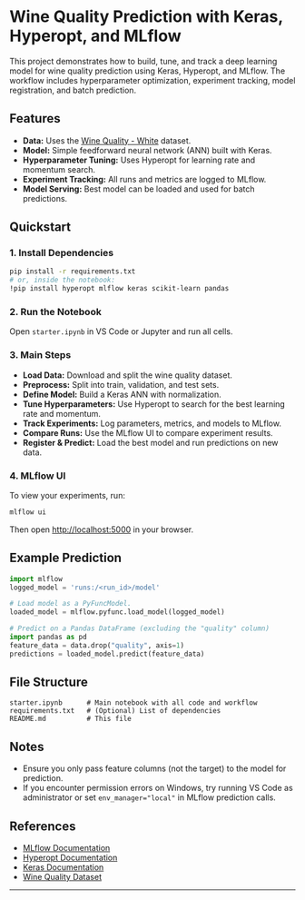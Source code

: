 # Wine Quality Prediction with Keras, Hyperopt, and MLflow

This project demonstrates how to build, tune, and track a deep learning model for wine quality prediction using Keras, Hyperopt, and MLflow. The workflow includes hyperparameter optimization, experiment tracking, model registration, and batch prediction.

## Features

- **Data:** Uses the [Wine Quality - White](https://archive.ics.uci.edu/ml/datasets/wine+quality) dataset.
- **Model:** Simple feedforward neural network (ANN) built with Keras.
- **Hyperparameter Tuning:** Uses Hyperopt for learning rate and momentum search.
- **Experiment Tracking:** All runs and metrics are logged to MLflow.
- **Model Serving:** Best model can be loaded and used for batch predictions.

## Quickstart

### 1. Install Dependencies

```bash
pip install -r requirements.txt
# or, inside the notebook:
!pip install hyperopt mlflow keras scikit-learn pandas
```

### 2. Run the Notebook

Open `starter.ipynb` in VS Code or Jupyter and run all cells.

### 3. Main Steps

- **Load Data:** Download and split the wine quality dataset.
- **Preprocess:** Split into train, validation, and test sets.
- **Define Model:** Build a Keras ANN with normalization.
- **Tune Hyperparameters:** Use Hyperopt to search for the best learning rate and momentum.
- **Track Experiments:** Log parameters, metrics, and models to MLflow.
- **Compare Runs:** Use the MLflow UI to compare experiment results.
- **Register & Predict:** Load the best model and run predictions on new data.

### 4. MLflow UI

To view your experiments, run:

```bash
mlflow ui
```

Then open [http://localhost:5000](http://localhost:5000) in your browser.

## Example Prediction

```python
import mlflow
logged_model = 'runs:/<run_id>/model'

# Load model as a PyFuncModel.
loaded_model = mlflow.pyfunc.load_model(logged_model)

# Predict on a Pandas DataFrame (excluding the "quality" column)
import pandas as pd
feature_data = data.drop("quality", axis=1)
predictions = loaded_model.predict(feature_data)
```

## File Structure

```
starter.ipynb      # Main notebook with all code and workflow
requirements.txt   # (Optional) List of dependencies
README.md          # This file
```

## Notes

- Ensure you only pass feature columns (not the target) to the model for prediction.
- If you encounter permission errors on Windows, try running VS Code as administrator or set `env_manager="local"` in MLflow prediction calls.

## References

- [MLflow Documentation](https://mlflow.org/docs/latest/index.html)
- [Hyperopt Documentation](http://hyperopt.github.io/hyperopt/)
- [Keras Documentation](https://keras.io/)
- [Wine Quality Dataset](https://archive.ics.uci.edu/ml/datasets/wine+quality)

---

